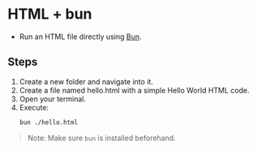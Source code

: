 # HTML + bun

- Run an HTML file directly using [Bun](https://bun.com/docs/bundler/html).

## Steps

1. Create a new folder and navigate into it.
2. Create a file named hello.html with a simple Hello World HTML code.
3. Open your terminal.
4. Execute:
    ```bash
    bun ./hello.html
    ```

> Note: Make sure `bun` is installed beforehand.


